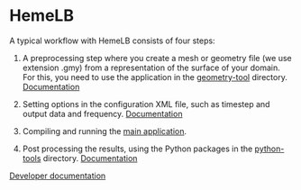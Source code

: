 # HemeLB

A typical workflow with HemeLB consists of four steps:

1. A preprocessing step where you create a mesh or geometry file (we
   use extension .gmy) from a representation of the surface of your
   domain. For this, you need to use the application in the
   [geometry-tool](../geometry-tool)
   directory. [Documentation](user/geometry-tool.md)

2. Setting options in the configuration XML file, such as timestep and
   output data and
   frequency. [Documentation](user/XmlConfiguration.md)

3. Compiling and running the
   [main application](user/main-application.md).

4. Post processing the results, using the Python packages in the
   [python-tools](../python-tools) directory. [Documentation](user/python-tools.md)


[Developer documentation](dev)

